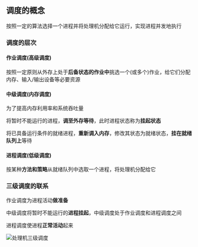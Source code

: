 ## 调度的概念

按照一定的算法选择一个进程并将处理机分配给它运行，实现进程并发地执行

### 调度的层次

#### 作业调度(高级调度)

按照一定原则从外存上处于**后备状态的作业中**挑选一个(或多个)作业，给它们分配内存、输入/输出设备等必要资源

#### 中级调度(内存调度)

为了提高内存利用率和系统吞吐量

将暂时不能运行的进程，**调至外存等待**，此时进程状态称为**挂起状态**

将已具备运行条件的就绪进程，**重新调入内存**，修改其状态为就绪状态，**挂在就绪队列上**等待

#### 进程调度(低级调度)

按某种**方法和策略**从就绪队列中选取一个进程，将处理机分配给它

### 三级调度的联系

作业调度为进程活动**做准备**

中级调度将暂时不能运行的**进程挂起**，中级调度处于作业调度和进程调度之间

进程调度使进程**正常活动**起来

![处理机三级调度](https://github.com/YC-L/Postgraduate-examination/blob/Operating-System/imgs/%E5%A4%84%E7%90%86%E6%9C%BA%E4%B8%89%E7%BA%A7%E8%B0%83%E5%BA%A6.png "处理机三级调度")






